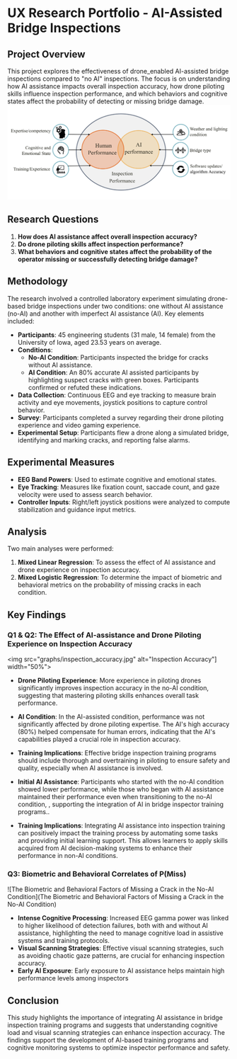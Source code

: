 # UX Research Portfolio - AI-Assisted Bridge Inspections

## Project Overview
This project explores the effectiveness of drone_enabled AI-assisted bridge inspections compared to "no AI" inspections. The focus is on understanding how AI assistance impacts overall inspection accuracy, how drone piloting skills influence inspection performance, and which behaviors and cognitive states affect the probability of detecting or missing bridge damage.
![concept](graphs/human_AI_performance.jpg)

## Research Questions
1. **How does AI assistance affect overall inspection accuracy?**
2. **Do drone piloting skills affect inspection performance?**
3. **What behaviors and cognitive states affect the probability of the operator missing or successfully detecting bridge damage?**

## Methodology
The research involved a controlled laboratory experiment simulating drone-based bridge inspections under two conditions: one without AI assistance (no-AI) and another with imperfect AI assistance (AI). Key elements included:

- **Participants**: 45 engineering students (31 male, 14 female) from the University of Iowa, aged 23.53 years on average.
- **Conditions**: 
  - **No-AI Condition**: Participants inspected the bridge for cracks without AI assistance.
  - **AI Condition**: An 80% accurate AI assisted participants by highlighting suspect cracks with green boxes. Participants confirmed or refuted these indications.
- **Data Collection**: Continuous EEG and eye tracking to measure brain activity and eye movements, joystick positions to capture control behavior.
- **Survey**: Participants completed a survey regarding their drone piloting experience and video gaming experience. 
- **Experimental Setup**: Participants flew a drone along a simulated bridge, identifying and marking cracks, and reporting false alarms.


## Experimental Measures
- **EEG Band Powers**: Used to estimate cognitive and emotional states.
- **Eye Tracking**: Measures like fixation count, saccade count, and gaze velocity were used to assess search behavior.
- **Controller Inputs**: Right/left joystick positions were analyzed to compute stabilization and guidance input metrics.

## Analysis
Two main analyses were performed:

1. **Mixed Linear Regression**: To assess the effect of AI assistance and drone experience on inspection accuracy.
2. **Mixed Logistic Regression**: To determine the impact of biometric and behavioral metrics on the probability of missing cracks in each condition.

## Key Findings
### Q1 & Q2: The Effect of AI-assistance and Drone Piloting Experience on Inspection Accuracy
<img src="graphs/inspection_accuracy.jpg" alt="Inspection Accuracy"] width="50%">
- **Drone Piloting Experience**: More experience in piloting drones significantly improves inspection accuracy in the no-AI condition, suggesting that mastering piloting skills enhances overall task performance.
- **AI Condition**: In the AI-assisted condition, performance was not significantly affected by drone piloting expertise. The AI's high accuracy (80%) helped compensate for human errors, indicating that the AI's capabilities played a crucial role in inspection accuracy.
- **Training Implications**: Effective bridge inspection training programs should include thorough and overtraining in piloting to ensure safety and quality, especially when AI assistance is involved.

- **Initial AI Assistance**: Participants who started with the no-AI condition showed lower performance, while those who began with AI assistance maintained their performance even when transitioning to the no-AI condition, , supporting the integration of AI in bridge inspector training programs..
- **Training Implications**: Integrating AI assistance into inspection training can positively impact the training process by automating some tasks and providing initial learning support. This allows learners to apply skills acquired from AI decision-making systems to enhance their performance in non-AI conditions.
### Q3: Biometric and Behavioral Correlates of P(Miss)
![The Biometric and Behavioral Factors of Missing a Crack in the No-AI Condition](The Biometric and Behavioral Factors of Missing a Crack in the No-AI Condition)

- **Intense Cognitive Processing**: Increased EEG gamma power was linked to higher likelihood of detection failures, both with and without AI assistance, highlighting the need to manage cognitive load in assistive systems and training protocols.
- **Visual Scanning Strategies**: Effective visual scanning strategies, such as avoiding chaotic gaze patterns, are crucial for enhancing inspection accuracy.
- **Early AI Exposure**: Early exposure to AI assistance helps maintain high performance levels among inspectors

## Conclusion
This study highlights the importance of integrating AI assistance in bridge inspection training programs and suggests that understanding cognitive load and visual scanning strategies can enhance inspection accuracy. The findings support the development of AI-based training programs and cognitive monitoring systems to optimize inspector performance and safety.


